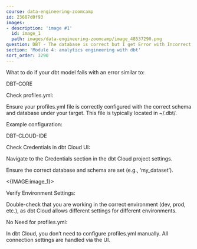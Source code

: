 ```yaml
---
course: data-engineering-zoomcamp
id: 23687d0f93
images:
- description: 'image #1'
  id: image_1
  path: images/data-engineering-zoomcamp/image_48537290.png
question: DBT - The database is correct but I get Error with Incorrect Schema in Models
section: 'Module 4: analytics engineering with dbt'
sort_order: 3290
---
```


What to do if your  dbt model fails with an error similar to:

DBT-CORE

Check profiles.yml:

Ensure your profiles.yml file is correctly configured with the correct schema and database under your target. This file is typically located in ~/.dbt/.

Example configuration:

DBT-CLOUD-IDE

Check Credentials in dbt Cloud UI:

Navigate to the Credentials section in the dbt Cloud project settings.

Ensure the correct database and schema are set (e.g., ‘my_dataset’).

<{IMAGE:image_1}>

Verify Environment Settings:

Double-check that you are working in the correct environment (dev, prod, etc.), as dbt Cloud allows different settings for different environments.

No Need for profiles.yml:

In dbt Cloud, you don’t need to configure profiles.yml manually. All connection settings are handled via the UI.

